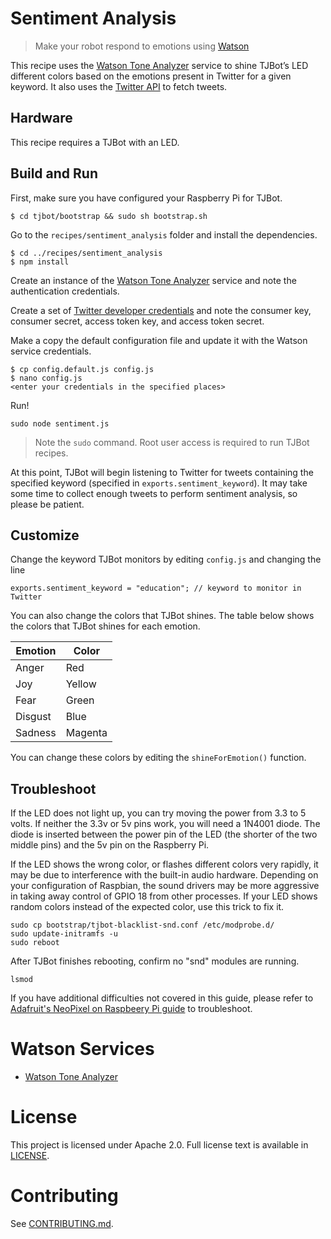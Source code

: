 # Sentiment Analysis
> Make your robot respond to emotions using [Watson](http://www.ibm.com/watson/developercloud/tone-analyzer.html)

This recipe uses the [Watson Tone Analyzer](http://www.ibm.com/watson/developercloud/tone-analyzer.html) service to shine TJBot’s LED different colors based on the emotions present in Twitter for a given keyword. It also uses the [Twitter API](https://dev.twitter.com/overview/api) to fetch tweets.

## Hardware
This recipe requires a TJBot with an LED.

## Build and Run
First, make sure you have configured your Raspberry Pi for TJBot.

    $ cd tjbot/bootstrap && sudo sh bootstrap.sh

Go to the `recipes/sentiment_analysis` folder and install the dependencies.

    $ cd ../recipes/sentiment_analysis
    $ npm install

Create an instance of the [Watson Tone Analyzer](http://www.ibm.com/watson/developercloud/tone-analyzer.html) service and note the authentication credentials.

Create a set of [Twitter developer credentials](https://apps.twitter.com/) and note the consumer key, consumer secret, access token key, and access token secret.

Make a copy the default configuration file and update it with the Watson service credentials.

    $ cp config.default.js config.js
    $ nano config.js
    <enter your credentials in the specified places>

Run!

    sudo node sentiment.js

> Note the `sudo` command. Root user access is required to run TJBot recipes.

At this point, TJBot will begin listening to Twitter for tweets containing the specified keyword (specified in `exports.sentiment_keyword`). It may take some time to collect enough tweets to perform sentiment analysis, so please be patient.

## Customize
Change the keyword TJBot monitors by editing `config.js` and changing the line

    exports.sentiment_keyword = "education"; // keyword to monitor in Twitter

You can also change the colors that TJBot shines. The table below shows the colors that TJBot shines for each emotion.

| Emotion | Color |
| --- | --- |
| Anger | Red |
| Joy | Yellow |
| Fear | Green |
| Disgust | Blue |
| Sadness | Magenta | 

You can change these colors by editing the `shineForEmotion()` function.

## Troubleshoot
If the LED does not light up, you can try moving the power from 3.3 to 5 volts. If neither the 3.3v or 5v pins work, you will need a 1N4001 diode. The diode is inserted between the power pin of the LED (the shorter of the two middle pins) and the 5v pin on the Raspberry Pi.

If the LED shows the wrong color, or flashes different colors very rapidly, it may be due to interference with the built-in audio hardware. Depending on your configuration of Raspbian, the sound drivers may be more aggressive in taking away control of GPIO 18 from other processes. If your LED shows random colors instead of the expected color, use this trick to fix it.

    sudo cp bootstrap/tjbot-blacklist-snd.conf /etc/modprobe.d/
    sudo update-initramfs -u
    sudo reboot

After TJBot finishes rebooting, confirm no "snd" modules are running.

    lsmod

If you have additional difficulties not covered in this guide, please refer to [Adafruit's NeoPixel on Raspbeery Pi guide](https://learn.adafruit.com/neopixels-on-raspberry-pi/overview) to troubleshoot.

# Watson Services
- [Watson Tone Analyzer](http://www.ibm.com/watson/developercloud/tone-analyzer.html)

# License
This project is licensed under Apache 2.0. Full license text is available in [LICENSE](../../LICENSE).

# Contributing
See [CONTRIBUTING.md](../../CONTRIBUTING.md).
